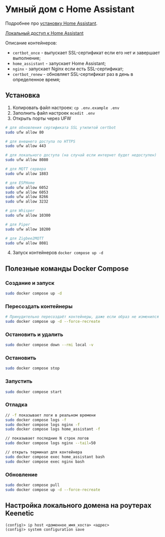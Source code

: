 # Умный дом с Home Assistant

Подробнее про [установку Home Assistant](https://www.home-assistant.io/installation/linux/#survey_section).

[Локальный доступ к Home Assistant](http://127.0.0.1:8080)

Описание контейнеров:
- `certbot_once` - выпускает SSL-сертификат если его нет и завершает выполнение;
- `home_assistant` - запускает Home Assistant;
- `nginx` - запускает Nginx если есть SSL-сертификат;
- `certbot_renew` - обновляет SSL-сертификат раз в день в определенное время;

## Установка

1. Копировать файл настроек: `cp .env.example .env`
2. Заполнить файл настроек `mcedit .env`
3. Открыть порты через UFW

```sh
# для обновления сертификата SSL утилитой certbot
sudo ufw allow 80

# для внешнего доступа по HTTPS
sudo ufw allow 443

# для локального доступа (на случай если интернет будет недоступен)
sudo ufw allow 8080

# для MQTT сервера
sudo ufw allow 1883

# для ESPHome
sudo ufw allow 6052
sudo ufw allow 6053
sudo ufw allow 8266
sudo ufw allow 3232

# для Whisper
sudo ufw allow 10300

# для Piper
sudo ufw allow 10200

# для Zigbee2MQTT
sudo ufw allow 8081
```
4. Запуск контейнеров `docker compose up -d`

## Полезные команды Docker Compose

### Создание и запуск

```sh
sudo docker compose up -d
```

### Пересоздать контейнеры

```sh
# Принудительно пересоздаёт контейнеры, даже если образ не изменился
sudo docker compose up -d --force-recreate
```

### Остановить и удалить

```sh
sudo docker compose down --rmi local -v
```

### Остановить

```sh
sudo docker compose stop
```

### Запустить

```sh
sudo docker compose start
```

### Отладка

```sh
// -f показывает логи в реальном времени
sudo docker compose logs -f
sudo docker compose logs nginx -f
sudo docker compose logs home_assistant -f

// показывает последние N строк логов
sudo docker compose logs nginx --tail=50

// открыть терминал для контейнера
sudo docker compose exec home_assistant bash
sudo docker compose exec nginx bash
```

### Обновление

```sh
sudo docker compose pull
sudo docker compose up -d --force-recreate
```

## Настройка локального домена на роутерах Keenetic

```
(config)> ip host <доменное_имя_хоста> <адрес>
(config)> system configuration save
```
